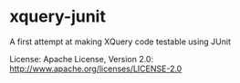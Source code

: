 xquery-junit
============

A first attempt at making XQuery code testable using JUnit

License: Apache License, Version 2.0: http://www.apache.org/licenses/LICENSE-2.0
